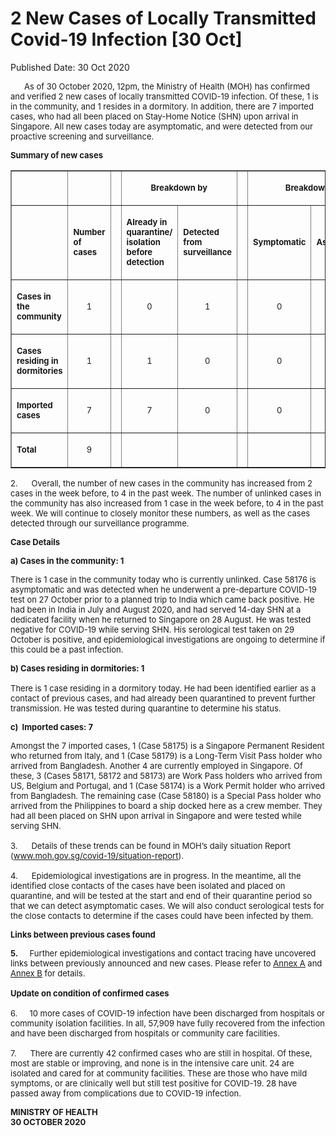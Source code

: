<html>
    <meta http-equiv="Content-Type" content="text/html; charset=utf-8"/>
    <meta charset="utf-8"/>
    <title>2 New Cases of Locally Transmitted Covid-19 Infection [30 Oct]</title>
    <body><h1>2 New Cases of Locally Transmitted Covid-19 Infection [30 Oct]</h1>
    <p>Published Date: 30 Oct 2020</p> <p><span style="font-size: 13px;">&nbsp; &nbsp; &nbsp; As of 30 October 2020, 12pm, the Ministry of Health (MOH) has confirmed and verified 2 new cases of locally transmitted COVID-19 infection. Of these, 1 is in the community, and 1 resides in a dormitory. In addition, there are 7 imported cases, who had all been placed on Stay-Home Notice (SHN) upon arrival in Singapore. All new cases today are asymptomatic, and were detected from our proactive screening and surveillance. </span></p> <p><span style="font-size: 13px;"><strong>Summary of new cases</strong></span></p> <table border="1" cellspacing="0" cellpadding="0" width="605"> <tbody><tr> <td width="129"> <p align="right"><span style="font-size: 13px;"></span></p> </td> <td width="60"> <p><span style="font-size: 13px;"></span></p> </td> <td width="16" valign="top"> <p><span style="font-size: 13px;"></span></p> </td> <td width="192" colspan="2"> <p align="center"><span style="font-size: 13px;"><strong>Breakdown by</strong></span></p> </td> <td width="16" valign="top"> <p><span style="font-size: 13px;"></span></p> </td> <td width="192" colspan="2"> <p align="center"><span style="font-size: 13px;"><strong>Breakdown by</strong></span></p> </td> </tr> <tr> <td width="129"> <p align="right"><span style="font-size: 13px;"></span></p> </td> <td width="60"> <p><span style="font-size: 13px;"><strong>Number of cases</strong></span></p> </td> <td width="16" valign="top"> <p><span style="font-size: 13px;"></span></p> </td> <td width="96"> <p><span style="font-size: 13px;"><strong>Already in quarantine/ isolation before detection</strong></span></p> </td> <td width="96"> <p><span style="font-size: 13px;"><strong>Detected from surveillance</strong></span></p> </td> <td width="16" valign="top"> <p><span style="font-size: 13px;"></span></p> </td> <td width="96"> <p><span style="font-size: 13px;"><strong>Symptomatic</strong></span></p> </td> <td width="96"> <p><span style="font-size: 13px;"><strong>Asymptomatic</strong></span></p> </td> </tr> <tr> <td width="129"> <p><span style="font-size: 13px;"><strong>Cases in the community</strong></span></p> </td> <td width="60"> <p align="center"><span style="font-size: 13px;">1</span></p> </td> <td width="16" valign="top"> <p align="center"><span style="font-size: 13px;"></span></p> </td> <td width="96"> <p align="center"><span style="font-size: 13px;">0</span></p> </td> <td width="96"> <p align="center"><span style="font-size: 13px;">1</span></p> </td> <td width="16" valign="top"> <p align="center"><span style="font-size: 13px;"></span></p> </td> <td width="96"> <p align="center"><span style="font-size: 13px;">0</span></p> </td> <td width="96"> <p align="center"><span style="font-size: 13px;">1</span></p> </td> </tr> <tr> <td width="129"> <p><span style="font-size: 13px;"><strong>Cases residing in dormitories</strong></span></p> </td> <td width="60"> <p align="center"><span style="font-size: 13px;">1</span></p> </td> <td width="16" valign="top"> <p align="center"><span style="font-size: 13px;"></span></p> </td> <td width="96"> <p align="center"><span style="font-size: 13px;">1</span></p> </td> <td width="96"> <p align="center"><span style="font-size: 13px;">0</span></p> </td> <td width="16" valign="top"> <p align="center"><span style="font-size: 13px;"></span></p> </td> <td width="96"> <p align="center"><span style="font-size: 13px;">0</span></p> </td> <td width="96"> <p align="center"><span style="font-size: 13px;">1</span></p> </td> </tr> <tr> <td width="129"> <p><span style="font-size: 13px;"><strong>Imported cases</strong></span></p> </td> <td width="60"> <p align="center"><span style="font-size: 13px;">7</span></p> </td> <td width="16" valign="top"> <p align="center"><span style="font-size: 13px;"></span></p> </td> <td width="96"> <p align="center"><span style="font-size: 13px;">7</span></p> </td> <td width="96"> <p align="center"><span style="font-size: 13px;">0</span></p> </td> <td width="16" valign="top"> <p align="center"><span style="font-size: 13px;"></span></p> </td> <td width="96"> <p align="center"><span style="font-size: 13px;">0</span></p> </td> <td width="96"> <p align="center"><span style="font-size: 13px;">7</span></p> </td> </tr> <tr> <td width="129"> <p><span style="font-size: 13px;"><strong>Total</strong></span></p> </td> <td width="60"> <p align="center"><span style="font-size: 13px;">9</span></p> </td> <td width="16" valign="top"> <p align="center"><span style="font-size: 13px;"></span></p> </td> <td width="96"> <p align="center"><span style="font-size: 13px;"></span></p> </td> <td width="96"> <p align="center"><span style="font-size: 13px;"></span></p> </td> <td width="16" valign="top"> <p align="center"><span style="font-size: 13px;"></span></p> </td> <td width="96"> <p align="center"><span style="font-size: 13px;"></span></p> </td> <td width="96"> <p align="center"><span style="font-size: 13px;"></span></p> </td> </tr> </tbody></table> <p><span style="font-size: 13px;"></span></p> <p><span style="font-size: 13px;">2.&nbsp; &nbsp; &nbsp; Overall, the number of new cases in the community has increased from 2 cases in the week before, to 4 in the past week. The number of unlinked cases in the community has also increased from 1 case in the week before, to 4 in the past week.&nbsp;We will continue to closely monitor these numbers, as well as the cases detected through our surveillance programme.</span></p><p><span style="font-size: 13px;"><strong></strong></span></p><p><span style="font-size: 13px;"><strong>Case Details</strong><br></span></p><p><span style="font-size: 13px;"><strong>a)&nbsp;</strong><strong>Cases in the community: 1</strong></span></p><p><span style="font-size: 13px;">There is 1 case in the community today who is currently unlinked. Case 58176 is asymptomatic and was detected when he underwent a pre-departure COVID-19 test on 27 October prior to a planned trip to India which came back positive. He had been in India in July and August 2020, and had served 14-day SHN at a dedicated facility when he returned to Singapore on 28 August. He was tested negative for COVID-19 while serving SHN. His serological test taken on 29 October is positive, and epidemiological investigations are ongoing to determine if this could be a past infection.</span></p><p><span style="font-size: 13px;"><strong>b) Cases residing in dormitories: 1<br></strong><strong></strong><strong><br></strong>There is 1 case residing in a dormitory today. He had been identified earlier as a contact of previous cases, and had already been quarantined to prevent further transmission. He was tested during quarantine to determine his status.&nbsp;<br></span></p><p><span style="font-size: 13px;"><strong>c)&nbsp; Imported cases: 7&nbsp;</strong><br></span></p><p><span style="font-size: 13px;">Amongst the 7 imported cases, 1 (Case 58175) is a Singapore Permanent Resident who returned from Italy, and 1 (Case 58179) is a Long-Term Visit Pass holder who arrived from Bangladesh. Another 4 are currently employed in Singapore. Of these, 3 (Cases 58171, 58172 and 58173) are Work Pass holders who arrived from US, Belgium and Portugal, and 1 (Case 58174) is a Work Permit holder who arrived from Bangladesh. The remaining case (Case 58180) is a Special Pass holder who arrived from the Philippines to board a ship docked here as a crew member. They had all been placed on SHN upon arrival in Singapore and were tested while serving SHN.&nbsp;<br><br>3.&nbsp; &nbsp; &nbsp;&nbsp;Details of these trends can be found in MOH’s daily situation Report (<a href="http://www.moh.gov.sg/covid-19/situation-report">www.moh.gov.sg/covid-19/situation-report</a>). <br><br>4.&nbsp; &nbsp; &nbsp; Epidemiological investigations are in progress. In the meantime, all the identified close contacts of the cases have been isolated and placed on quarantine, and will be tested at the start and end of their quarantine period so that we can detect asymptomatic cases. We will also conduct serological tests for the close contacts to determine if the cases could have been infected by them.</span></p><p><span style="font-size: 13px;"><strong>Links between previous cases found</strong></span></p><p><span style="font-size: 13px;"><span style="font-weight: 700; font-size: 13px;">5.&nbsp; &nbsp; &nbsp;&nbsp;</span>Further epidemiological investigations and contact tracing have uncovered links between previously announced and new cases. Please refer to <u><a href="/docs/librariesprovider5/default-document-library/annex-a423d256670ae46b89f0ef60b36a00c7d.pdf?sfvrsn=50d55feb_0" title="Annex A">Annex A</a></u> and <u><a href="/docs/librariesprovider5/default-document-library/annex-b7274cdc9b80a407b9be3d25679bb6d27.pdf?sfvrsn=1458be65_0" title="Annex B">Annex B</a></u> for details.&nbsp;<br><br><strong>Update on condition of confirmed cases&nbsp;<br><br></strong>6.&nbsp;<strong> &nbsp; &nbsp;&nbsp;</strong>10 more cases of COVID-19 infection have been discharged from hospitals or community isolation facilities. In all, 57,909 have fully recovered from the infection and have been discharged from hospitals or community care facilities. <br><br>7.&nbsp; &nbsp; &nbsp; There are currently 42 confirmed cases who are still in hospital. Of these, most are stable or improving, and none is in the intensive care unit. 24 are isolated and cared for at community facilities. These are those who have mild symptoms, or are clinically well but still test positive for COVID-19. 28 have passed away from complications due to COVID-19 infection.</span></p><p><span style="font-size: 13px;"></span></p><p><span style="font-size: 13px;"><strong>MINISTRY OF HEALTH<br></strong><strong>30 OCTOBER 2020</strong></span></p><p><strong><span style="font-size: 13px;">&nbsp;</span></strong></p><div> </div></body>
</html>